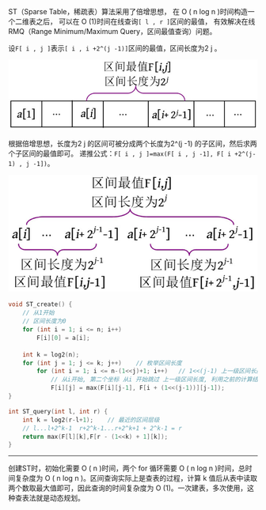 ST（Sparse Table，稀疏表）算法采用了倍增思想，
在 O ( n log n )时间构造一个二维表之后，
可以在 O (1)时间在线查询`[ l , r ]`区间的最值，
有效解决在线RMQ（Range Minimum/Maximum Query，区间最值查询）问题。

设`F[ i , j ]`表示`[ i , i +2^(j -1)]`区间的最值，区间长度为2 j 。

![img.png](img.png)

根据倍增思想，长度为2 j 的区间可被分成两个长度为2^(j -1) 的子区间，然后求两个子区间的最值即可。
递推公式：`F[ i , j ]=max(F[ i , j -1], F[ i +2^(j-1) , j -1])`。

![img_1.png](img_1.png)

```c
void ST_create() {
    // 从1开始
    // 区间长度为0
    for (int i = 1; i <= n; i++)
        F[i][0] = a[i];
    
    int k = log2(n);
    for (int j = 1; j <= k; j++)    // 枚举区间长度
        for (int i = 1; i <= n-(1<<j)+1; i++)   // 1<<(j-1) 上一级区间长度
            // 从i开始, 第二个坐标 从i 开始跳过 上一级区间长度, 利用之前的计算结果
            F[i][j] = max(F[i][j-1], F[i + (1<<(j-1))][j-1]);
}
```

```c
int ST_query(int l, int r) {
    int k = log2(r-l+1);    // 最近的区间层级
    // l...l+2^k-1  r+2^k-1...r+2^k+1 + 2^k-1 = r
    return max(F[l][k],F[r - (1<<k) + 1][k]);
}
```

---

创建ST时，初始化需要 O ( n )时间，两个 for 循环需要 O ( n log n )时间，总时间复杂度为 O ( n log n )。区间查询实际上是查表的过程，计算
k 值后从表中读取两个数取最大值即可，因此查询的时间复杂度为 O (1)。一次建表，多次使用，这种查表法就是动态规划。